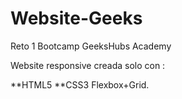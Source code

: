 # Website-Geeks

Reto 1 Bootcamp GeeksHubs Academy

Website responsive creada solo con :

**HTML5
**CSS3 Flexbox+Grid.



